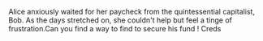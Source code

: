 Alice anxiously waited for her paycheck from the quintessential capitalist, Bob. As the days stretched on, she couldn't help but feel a tinge of frustration.Can you find a way to find to secure his fund ! Creds
